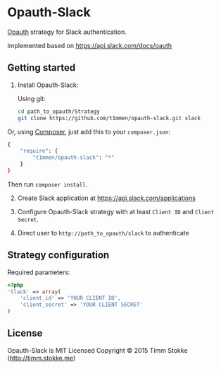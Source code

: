 Opauth-Slack
=============
[Opauth][1] strategy for Slack authentication.

Implemented based on https://api.slack.com/docs/oauth

Getting started
----------------
1. Install Opauth-Slack:

   Using git:
   ```bash
   cd path_to_opauth/Strategy
   git clone https://github.com/t1mmen/opauth-slack.git slack
   ```

  Or, using [Composer](https://getcomposer.org/), just add this to your `composer.json`:

   ```bash
   {
       "require": {
           "t1mmen/opauth-slack": "*"
       }
   }
   ```
   Then run `composer install`.


2. Create Slack application at https://api.slack.com/applications

3. Configure Opauth-Slack strategy with at least `Client ID` and `Client Secret`.

4. Direct user to `http://path_to_opauth/slack` to authenticate

Strategy configuration
----------------------

Required parameters:

```php
<?php
'Slack' => array(
	'client_id' => 'YOUR CLIENT ID',
	'client_secret' => 'YOUR CLIENT SECRET'
)
```

License
---------
Opauth-Slack is MIT Licensed
Copyright © 2015 Timm Stokke (http://timm.stokke.me)

[1]: https://github.com/opauth/opauth
